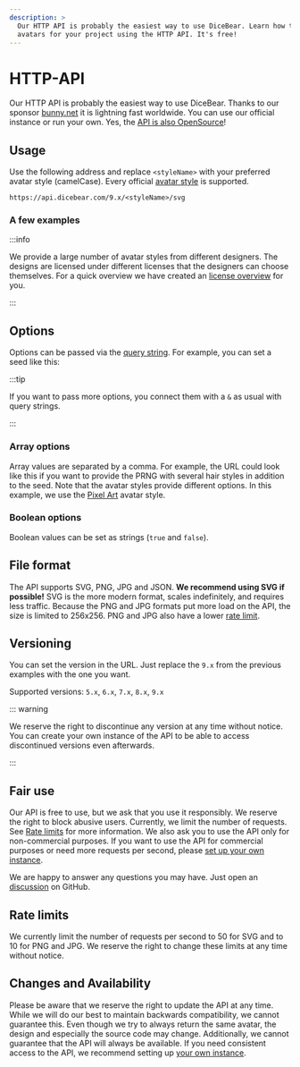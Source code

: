 ```yaml
---
description: >
  Our HTTP API is probably the easiest way to use DiceBear. Learn how to create
  avatars for your project using the HTTP API. It's free!
---
```


<script setup>
import BrowserPreview from '@theme/components/BrowserPreview.vue';
</script>

# HTTP-API

Our HTTP API is probably the easiest way to use DiceBear. Thanks to our sponsor
[bunny.net](https://bunny.net/) it is lightning fast worldwide. You can use our
official instance or run your own. Yes, the
[API is also OpenSource](https://github.com/dicebear/api)!

## Usage

Use the following address and replace `<styleName>` with your preferred avatar
style (camelCase). Every official [avatar style](/styles/) is supported.

```
https://api.dicebear.com/9.x/<styleName>/svg
```

### A few examples

<BrowserPreview url="https://api.dicebear.com/9.x/pixel-art/svg" />
<BrowserPreview url="https://api.dicebear.com/9.x/lorelei/svg" />

:::info

We provide a large number of avatar styles from different designers. The designs
are licensed under different licenses that the designers can choose themselves.
For a quick overview we have created an [license overview](/licenses/) for you.

:::

## Options

Options can be passed via the
[query string](https://en.wikipedia.org/wiki/Query_string). For example, you can
set a seed like this:

<BrowserPreview url="https://api.dicebear.com/9.x/pixel-art/svg?seed=John" />
<BrowserPreview url="https://api.dicebear.com/9.x/pixel-art/svg?seed=Jane" />

:::tip

If you want to pass more options, you connect them with a `&` as usual with
query strings.

:::

### Array options

Array values are separated by a comma. For example, the URL could look like this
if you want to provide the PRNG with several hair styles in addition to the
seed. Note that the avatar styles provide different options. In this example, we
use the [Pixel Art](/styles/pixel-art/) avatar style.

<BrowserPreview url="https://api.dicebear.com/9.x/pixel-art/svg?seed=John&hair=short01,short02,short03,short04,short05" />
<BrowserPreview url="https://api.dicebear.com/9.x/pixel-art/svg?seed=Jane&hair=long01,long02,long03,long04,long05" />

### Boolean options

Boolean values can be set as strings (`true` and `false`).

<BrowserPreview url="https://api.dicebear.com/9.x/lorelei/svg?flip=true" />
<BrowserPreview url="https://api.dicebear.com/9.x/lorelei/svg?flip=false" />

## File format

The API supports SVG, PNG, JPG and JSON. **We recommend using SVG if possible!**
SVG is the more modern format, scales indefinitely, and requires less traffic.
Because the PNG and JPG formats put more load on the API, the size is limited to
256x256. PNG and JPG also have a lower [rate limit](#rate-limits).

<BrowserPreview url="https://api.dicebear.com/9.x/bottts/svg" />
<BrowserPreview url="https://api.dicebear.com/9.x/bottts/png" />
<BrowserPreview url="https://api.dicebear.com/9.x/bottts/jpg" />

## Versioning

You can set the version in the URL. Just replace the `9.x` from the previous
examples with the one you want.

Supported versions: `5.x`, `6.x`, `7.x`, `8.x`, `9.x`

::: warning

We reserve the right to discontinue any version at any time without notice. You
can create your own instance of the API to be able to access discontinued
versions even afterwards.

:::

## Fair use

Our API is free to use, but we ask that you use it responsibly. We reserve the
right to block abusive users. Currently, we limit the number of requests. See
[Rate limits](#rate-limits) for more information. We also ask you to use the API
only for non-commercial purposes. If you want to use the API for commercial
purposes or need more requests per second, please
[set up your own instance](/guides/host-the-http-api-yourself/).

We are happy to answer any questions you may have. Just open an
[discussion](https://github.com/orgs/dicebear/discussions) on GitHub.

## Rate limits

We currently limit the number of requests per second to 50 for SVG and to 10 for
PNG and JPG. We reserve the right to change these limits at any time without
notice.

## Changes and Availability

Please be aware that we reserve the right to update the API at any time. While
we will do our best to maintain backwards compatibility, we cannot guarantee
this. Even though we try to always return the same avatar, the design and
especially the source code may change. Additionally, we cannot guarantee that
the API will always be available. If you need consistent access to the API, we
recommend setting up [your own instance](/guides/host-the-http-api-yourself/).
